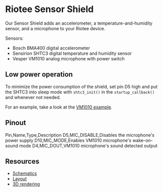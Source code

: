 # Riotee Sensor Shield

Our Sensor Shield adds an accelerometer, a temperature-and-humidity sensor, and a microphone to your Riotee device.

Sensors:
- Bosch BMA400 digital accelerometer
- Sensirion SHTC3 digital temperature and humidity sensor
- Vesper VM1010 analog microphone with power switch

## Low power operation

To minimize the power consumption of the shield, set pin D5 high and put the SHTC3 into sleep mode with `shtc3_init()` in the `startup_callback()` and whenever not needed.

For an example, take a look at the [VM1010 example](https://github.com/NessieCircuits/Riotee_Runtime/examples/vm1010).

## Pinout

Pin,Name,Type,Description
D5,MIC_DISABLE,Disables the microphone's power supply
D10,MIC_MODE,Enables VM1010 microphone's wake-on-sound mode
D4,MIC_DOUT,VM1010 microphone's sound detected output

## Resources
 - [Schematics](https://www.riotee.nessie-circuits.de/artifacts/sensor_shield/latest/schematics.pdf)
 - [Layout](https://www.riotee.nessie-circuits.de/artifacts/sensor_shield/latest/pcb.pdf)
 - [3D rendering](https://www.riotee.nessie-circuits.de/artifacts/sensor_shield/latest/3drendering.png)